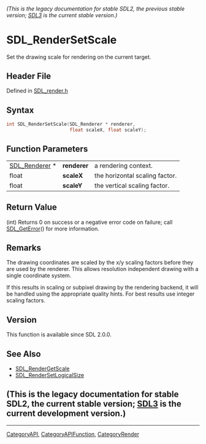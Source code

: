 ###### (This is the legacy documentation for stable SDL2, the previous stable version; [SDL3](https://wiki.libsdl.org/SDL3/) is the current stable version.)
# SDL_RenderSetScale

Set the drawing scale for rendering on the current target.

## Header File

Defined in [SDL_render.h](https://github.com/libsdl-org/SDL/blob/SDL2/include/SDL_render.h)

## Syntax

```c
int SDL_RenderSetScale(SDL_Renderer * renderer,
                       float scaleX, float scaleY);
```

## Function Parameters

|                                |              |                                |
| ------------------------------ | ------------ | ------------------------------ |
| [SDL_Renderer](SDL_Renderer) * | **renderer** | a rendering context.           |
| float                          | **scaleX**   | the horizontal scaling factor. |
| float                          | **scaleY**   | the vertical scaling factor.   |

## Return Value

(int) Returns 0 on success or a negative error code on failure; call
[SDL_GetError](SDL_GetError)() for more information.

## Remarks

The drawing coordinates are scaled by the x/y scaling factors before they
are used by the renderer. This allows resolution independent drawing with a
single coordinate system.

If this results in scaling or subpixel drawing by the rendering backend, it
will be handled using the appropriate quality hints. For best results use
integer scaling factors.

## Version

This function is available since SDL 2.0.0.

## See Also

- [SDL_RenderGetScale](SDL_RenderGetScale)
- [SDL_RenderSetLogicalSize](SDL_RenderSetLogicalSize)


## (This is the legacy documentation for stable SDL2, the current stable version; [SDL3](https://wiki.libsdl.org/SDL3/) is the current development version.)



----
[CategoryAPI](CategoryAPI), [CategoryAPIFunction](CategoryAPIFunction), [CategoryRender](CategoryRender)

